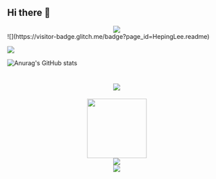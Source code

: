 ## Hi there 👋

<div align="center"> <img src="https://metrics.lecoq.io/insights/HepingLee"> </div>
![](https://visitor-badge.glitch.me/badge?page_id=HepingLee.readme)

![](http://antzuhl.cn:4000/get/@antzuhl.readme)

![Anurag's GitHub stats](https://github-readme-stats.vercel.app/api?username=HepingLee)

<h1 align="center"> <a href="https://sunguoqi.com/"> <img src="https://readme-typing-svg.herokuapp.com/?lines=console.log(%22Hello%2C%20World!%22);和平同学祝您今天愉快!&center=true&size=27"> </a> </h1>
<div align="center"> <img height="137px" src="https://github-readme-stats.vercel.app/api?username=sun0225SUN&hide_title=true&hide_border=true&show_icons=trueline_height=21&text_color=000&icon_color=000&bg_color=0,ea6161,ffc64d,fffc4d,52fa5a&theme=graywhite" /> </div>

<div align="center"> <img src="https://github-profile-trophy.vercel.app/?username=sun0225SUN" /> </div>
<div align="center"> <img src="https://visitor-badge.glitch.me/badge?page_id=sun0225SUN" /> </div>


<!--
**HepingLee/HepingLee** is a ✨ _special_ ✨ repository because its `README.md` (this file) appears on your GitHub profile.

Here are some ideas to get you started:

- 🔭 I’m currently working on ...
- 🌱 I’m currently learning ...
- 👯 I’m looking to collaborate on ...
- 🤔 I’m looking for help with ...
- 💬 Ask me about ...
- 📫 How to reach me: ...
- 😄 Pronouns: ...
- ⚡ Fun fact: ...
-->

